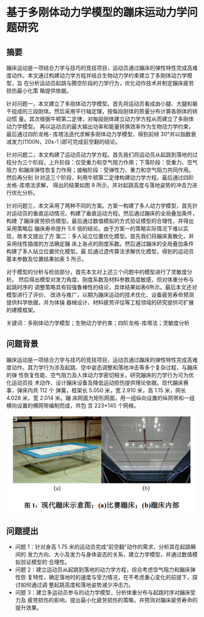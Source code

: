 # 基于多刚体动力学模型的蹦床运动力学问题研究

## 摘要

蹦床运动是一项结合力学与技巧的竞技项目，运动员通过蹦床的弹性特性完成高难
度动作。本文通过构建动力学方程并结合生物动力学约束建立了多刚体动力学模型，旨
在分析运动员起跳与腾空阶段的力学行为，优化动作技术并制定蹦床疲劳损伤最小化策
略提供依据。

针对问题一，本文建立了多刚体动力学模型。首先将运动员看成由小腿、大腿和躯
干组成的三段刚体。然后采用平行轴定理，按每段刚体的质量分布计算各刚体的转动惯
量。其次根据牛顿第二定律，对每段刚体建立动力学方程从而建立了多刚体动力学模型。
再以运动员的最大输出功率和能量转换效率作为生物动力学约束，最后通过四阶龙格-
库塔法迭代求解多刚体动力学模型，得到前倾 30°并以指数衰减发力(1100N，20s-1
)即可完成前空翻的结论。

针对问题二，本文构建了运动员动力学方程。首先我们将运动员从起跳到落地的过
程分为三个阶段，上升阶段：仅受重力和空气阻力作用；下落阶段：受重力、空气阻力
和蹦床弹性恢复力作用；接触阶段：受弹性力、重力和空气阻力共同作用。然后再分别
针对这三个阶段，利用牛顿第二定律构建动力学方程。最后通过四阶龙格-库塔法求解，
得出的结果如图 9 所示，并对起跳高度与落地姿势的冲击力进行优化分析。

针对问题三，本文采用了两种不同的方案。方案一构建了多人动力学模型，首先针
对运动员的垂直运动情况，构建了垂直运动方程。然后通过蹦床的全局叠加条件，构建
了蹦床疲劳损伤模型。最后通过数值模拟的方式验证模型的合理性，并得出采用策略后
蹦床寿命提升 5.6 倍的结论。由于方案一的策略实际情况下难以实现，故本文提出了方
案二：多人站立位置优化模型。首先我们将蹦床离散化，并采用线性插值的方法确定蹦
床上各点的刚度系数。然后通过蹦床的全局叠加条件构建了多人站立位置优化模型。最
后通过遗传算法求解优化模型，得到的运动员基本参数及位置结果如表 5 所示。

对于模型的分析与检验部分，首先本文对上述三个问题中的模型进行了灵敏度分析。
然后得出模型对发力角度、刚度系数及材料参数高度敏感，但对体重分布与起跳时序的
调整策略具有较强鲁棒性的结论，具体结果如表6所示。最后本文还对模型进行了评价、
改进与推广，以期为蹦床运动的技术优化、设备疲劳寿命预测提供科学依据，并为体操
器械设计、材料疲劳评估等工程领域的研究提供可扩展的建模框架。

关键词：多刚体动力学模型；生物动力学约束；四阶龙格-库塔法；灵敏度分析

## 问题背景

蹦床运动是一项结合力学与技巧的竞技项目，运动员通过蹦床的弹性特性完成高难
度动作。其力学行为涉及起跳、空中姿态调整和落地冲击等多个复杂过程，与蹦床的弹
性恢复性能、空气阻力及人体动力学密切相关。研究蹦床的力学行为可为优化运动员技
术动作、设计蹦床设备及降低运动损伤提供理论依据。现代蹦床赛事，弹床内共 112 个
弹簧，框架长 5.050 米，宽 2.910 米，高 1.15 米，网长 4.028 米，宽 2.014 米。蹦
床网面为矩形网面，用一组纵向设置的纵网带和一组横向设置的横网带编制而成，共包
含 223×145 个网格。

![img.png](img.png)

## 问题提出

- 问题 1：针对身高 1.75 米的运动员完成“前空翻”动作的需求，分析其在起跳瞬间的
发力方向、大小及发力与身体姿态的关系，建立力学模型，并通过数值模拟验证模型的
合理性。
- 问题 2：建立运动员从起跳到落地的动力学方程，综合考虑空气阻力和蹦床弹性恢
复特性，确定落地时的速度与受力情况，在不考虑重心变化的前提下，探讨如何通过调
整起跳高度和落地姿势减少冲击力。
- 问题 3：建立多运动员参与的动力学模型，分析体重分布与起跳时序对蹦床受力及
疲劳损伤的影响，提出最小化疲劳损伤的策略，并预测对蹦床疲劳寿命的提升效果。